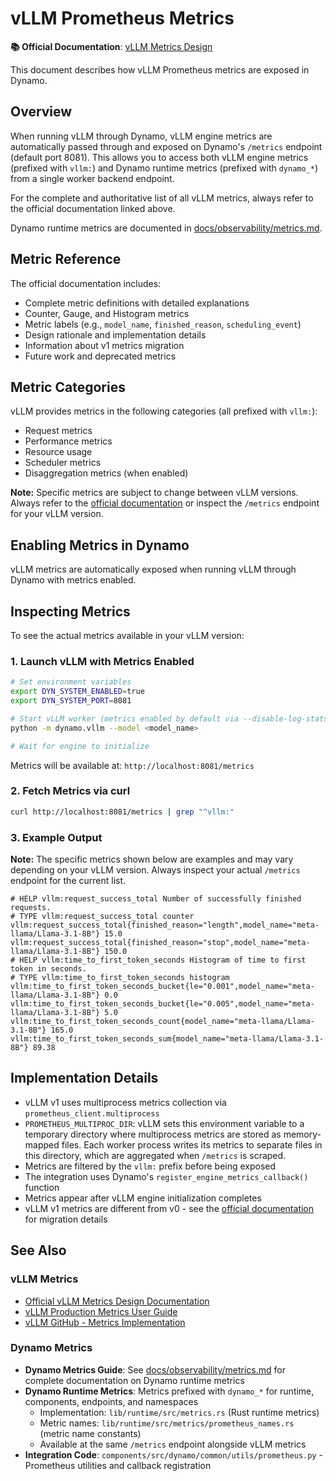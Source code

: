 # vLLM Prometheus Metrics

**📚 Official Documentation**: [vLLM Metrics Design](https://docs.vllm.ai/en/latest/design/metrics.html)

This document describes how vLLM Prometheus metrics are exposed in Dynamo.

## Overview

When running vLLM through Dynamo, vLLM engine metrics are automatically passed through and exposed on Dynamo's `/metrics` endpoint (default port 8081). This allows you to access both vLLM engine metrics (prefixed with `vllm:`) and Dynamo runtime metrics (prefixed with `dynamo_*`) from a single worker backend endpoint.

For the complete and authoritative list of all vLLM metrics, always refer to the official documentation linked above.

Dynamo runtime metrics are documented in [docs/observability/metrics.md](../../observability/metrics.md).

## Metric Reference

The official documentation includes:
- Complete metric definitions with detailed explanations
- Counter, Gauge, and Histogram metrics
- Metric labels (e.g., `model_name`, `finished_reason`, `scheduling_event`)
- Design rationale and implementation details
- Information about v1 metrics migration
- Future work and deprecated metrics

## Metric Categories

vLLM provides metrics in the following categories (all prefixed with `vllm:`):
- Request metrics
- Performance metrics
- Resource usage
- Scheduler metrics
- Disaggregation metrics (when enabled)

**Note:** Specific metrics are subject to change between vLLM versions. Always refer to the [official documentation](https://docs.vllm.ai/en/latest/design/metrics.html) or inspect the `/metrics` endpoint for your vLLM version.

## Enabling Metrics in Dynamo

vLLM metrics are automatically exposed when running vLLM through Dynamo with metrics enabled.

## Inspecting Metrics

To see the actual metrics available in your vLLM version:

### 1. Launch vLLM with Metrics Enabled

```bash
# Set environment variables
export DYN_SYSTEM_ENABLED=true
export DYN_SYSTEM_PORT=8081

# Start vLLM worker (metrics enabled by default via --disable-log-stats=false)
python -m dynamo.vllm --model <model_name>

# Wait for engine to initialize
```

Metrics will be available at: `http://localhost:8081/metrics`

### 2. Fetch Metrics via curl

```bash
curl http://localhost:8081/metrics | grep "^vllm:"
```

### 3. Example Output

**Note:** The specific metrics shown below are examples and may vary depending on your vLLM version. Always inspect your actual `/metrics` endpoint for the current list.

```
# HELP vllm:request_success_total Number of successfully finished requests.
# TYPE vllm:request_success_total counter
vllm:request_success_total{finished_reason="length",model_name="meta-llama/Llama-3.1-8B"} 15.0
vllm:request_success_total{finished_reason="stop",model_name="meta-llama/Llama-3.1-8B"} 150.0
# HELP vllm:time_to_first_token_seconds Histogram of time to first token in seconds.
# TYPE vllm:time_to_first_token_seconds histogram
vllm:time_to_first_token_seconds_bucket{le="0.001",model_name="meta-llama/Llama-3.1-8B"} 0.0
vllm:time_to_first_token_seconds_bucket{le="0.005",model_name="meta-llama/Llama-3.1-8B"} 5.0
vllm:time_to_first_token_seconds_count{model_name="meta-llama/Llama-3.1-8B"} 165.0
vllm:time_to_first_token_seconds_sum{model_name="meta-llama/Llama-3.1-8B"} 89.38
```

## Implementation Details

- vLLM v1 uses multiprocess metrics collection via `prometheus_client.multiprocess`
- `PROMETHEUS_MULTIPROC_DIR`: vLLM sets this environment variable to a temporary directory where multiprocess metrics are stored as memory-mapped files. Each worker process writes its metrics to separate files in this directory, which are aggregated when `/metrics` is scraped.
- Metrics are filtered by the `vllm:` prefix before being exposed
- The integration uses Dynamo's `register_engine_metrics_callback()` function
- Metrics appear after vLLM engine initialization completes
- vLLM v1 metrics are different from v0 - see the [official documentation](https://docs.vllm.ai/en/latest/design/metrics.html) for migration details

## See Also

### vLLM Metrics
- [Official vLLM Metrics Design Documentation](https://docs.vllm.ai/en/latest/design/metrics.html)
- [vLLM Production Metrics User Guide](https://docs.vllm.ai/en/latest/usage/metrics.html)
- [vLLM GitHub - Metrics Implementation](https://github.com/vllm-project/vllm/tree/main/vllm/v1/metrics)

### Dynamo Metrics
- **Dynamo Metrics Guide**: See [docs/observability/metrics.md](../../observability/metrics.md) for complete documentation on Dynamo runtime metrics
- **Dynamo Runtime Metrics**: Metrics prefixed with `dynamo_*` for runtime, components, endpoints, and namespaces
  - Implementation: `lib/runtime/src/metrics.rs` (Rust runtime metrics)
  - Metric names: `lib/runtime/src/metrics/prometheus_names.rs` (metric name constants)
  - Available at the same `/metrics` endpoint alongside vLLM metrics
- **Integration Code**: `components/src/dynamo/common/utils/prometheus.py` - Prometheus utilities and callback registration
